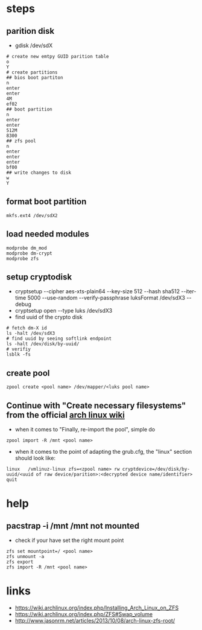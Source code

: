 # steps

## parition disk

* gdisk /dev/sdX
```
# create new emtpy GUID parition table
o
Y
# create partitions
## bios boot partiton
n
enter
enter
4M
ef02
## boot partition
n
enter
enter
512M
8300
## zfs pool
n
enter
enter
enter
bf00
## write changes to disk
w
Y
```
## format boot partition 
```
mkfs.ext4 /dev/sdX2
```

## load needed modules

```
modprobe dm_mod
modprobe dm-crypt
modprobe zfs
```

## setup cryptodisk

* cryptsetup --cipher aes-xts-plain64 --key-size 512 --hash sha512 --iter-time 5000 --use-random --verify-passphrase luksFormat /dev/sdX3 --debug
* cryptsetup open --type luks /dev/sdX3 <luks pool name>
* find uuid of the crypto disk
```
# fetch dm-X id
ls -halt /dev/sdX3
# find uuid by seeing softlink endpoint
ls -halt /dev/disk/by-uuid/
# verifiy
lsblk -fs
```

## create pool

```
zpool create <pool name> /dev/mapper/<luks pool name>
```

## Continue with "Create necessary filesystems" from the official [arch linux wiki](https://wiki.archlinux.org/index.php/Installing_Arch_Linux_on_ZFS#Create_necessary_filesystems)
* when it comes to "Finally, re-import the pool", simple do
```
zpool import -R /mnt <pool name>
```
* when it comes to the point of adapting the grub.cfg, the "linux" section should look like:
```
linux   /vmlinuz-linux zfs=<zpool name> rw cryptdevice=/dev/disk/by-uuid/<uuid of raw device/parition>:<decrypted device name/identifier> quit
```

# help

## pacstrap -i /mnt <packages> /mnt not mounted

* check if your have set the right mount point

```
zfs set mountpoint=/ <pool name>
zfs unmount -a
zfs export
zfs import -R /mnt <pool name>
```

# links

* https://wiki.archlinux.org/index.php/Installing_Arch_Linux_on_ZFS
* https://wiki.archlinux.org/index.php/ZFS#Swap_volume
* http://www.jasonrm.net/articles/2013/10/08/arch-linux-zfs-root/
